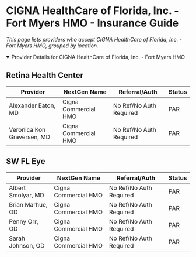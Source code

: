 # CIGNA HealthCare of Florida, Inc. - Fort Myers HMO - Insurance Guide

*This page lists providers who accept CIGNA HealthCare of Florida, Inc. - Fort Myers HMO, grouped by location.*

<details open><summary>Provider Details for CIGNA HealthCare of Florida, Inc. - Fort Myers HMO</summary>

## Retina Health Center

| Provider | NextGen Name | Referral/Auth | Status |
|----------|-------------|--------------|--------|
| Alexander Eaton, MD | Cigna Commercial HMO | No Ref/No Auth Required | PAR |
| Veronica Kon Graversen, MD | Cigna Commercial HMO | No Ref/No Auth Required | PAR |

## SW FL Eye

| Provider | NextGen Name | Referral/Auth | Status |
|----------|-------------|--------------|--------|
| Albert Smolyar, MD | Cigna Commercial HMO | No Ref/No Auth Required | PAR |
| Brian Marhue, OD | Cigna Commercial HMO | No Ref/No Auth Required | PAR |
| Penny Orr, OD | Cigna Commercial HMO | No Ref/No Auth Required | PAR |
| Sarah Johnson, OD | Cigna Commercial HMO | No Ref/No Auth Required | PAR |

</details>

